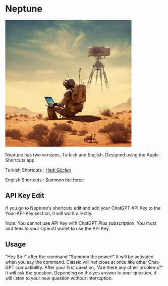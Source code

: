 # Neptune
<img src="https://github.com/alicankiraz1/Siri-ChatGPT-4o-API-Shortcut/blob/main/Neptunev1.0.png" width="400" height="400">

Neptune has two versions, Turkish and English. Designed using the Apple Shortcuts app.

Turkish Shortcuts : [Hadi Güçlen](https://github.com/alicankiraz1/Siri-ChatGPT-4o-API-Shortcut/raw/main/Hadi%20Gu%CC%88c%CC%A7len.shortcut)

English Shortcuts : [Summon the force](https://github.com/alicankiraz1/Siri-ChatGPT-4o-API-Shortcut/raw/main/Summon%20the%20force.shortcut)

## API Key Edit

If you go to Neptune's shortcuts edit and add your ChatGPT API Key to the Your-API-Key section, it will work directly.

Note: You cannot use API Key with ChatGPT Plus subscription. You must add fees to your OpenAI wallet to use the API Key.

## Usage

"Hey Siri!" after the command "Summon the power!" It will be activated when you say the command. Classic will not close at once like other Chat-GPT compatibility. After your first question, "Are there any other problems?" It will ask the question. Depending on the yes answer to your question, it will listen to your new question without interruption.


